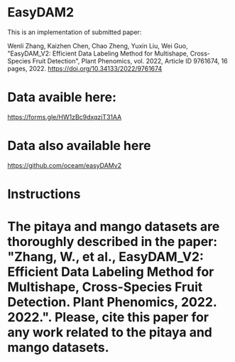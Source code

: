 # EasyDAM2
This is an implementation of submitted paper:

Wenli Zhang, Kaizhen Chen, Chao Zheng, Yuxin Liu, Wei Guo, "EasyDAM_V2: Efficient Data Labeling Method for Multishape, Cross-Species Fruit Detection", Plant Phenomics, vol. 2022, Article ID 9761674, 16 pages, 2022. https://doi.org/10.34133/2022/9761674

# Data avaible here:
https://forms.gle/HW1zBc9dxqzjT31AA

# Data also available here
https://github.com/oceam/easyDAMv2

# Instructions
# The pitaya and mango datasets are thoroughly described in the paper: "Zhang, W., et al., EasyDAM_V2: Efficient Data Labeling Method for Multishape, Cross-Species Fruit Detection. Plant Phenomics, 2022. 2022.". Please, cite this paper for any work related to the pitaya and mango datasets.
